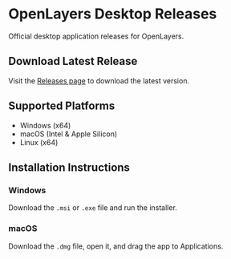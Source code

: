 # OpenLayers Desktop Releases

Official desktop application releases for OpenLayers.

## Download Latest Release

Visit the [Releases page](https://github.com/layersai/layers-releases/releases) to download the latest version.

## Supported Platforms

- Windows (x64)
- macOS (Intel & Apple Silicon)  
- Linux (x64)

## Installation Instructions

### Windows
Download the `.msi` or `.exe` file and run the installer.

### macOS
Download the `.dmg` file, open it, and drag the app to Applications.
